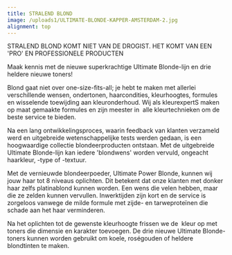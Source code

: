 ```yaml
---
title: STRALEND BLOND
image: /uploads1/ULTIMATE-BLONDE-KAPPER-AMSTERDAM-2.jpg
alignment: top
---
```



STRALEND BLOND KOMT NIET VAN DE DROGIST. HET KOMT VAN EEN 'PRO' EN PROFESSIONELE PRODUCTEN

Maak kennis met de nieuwe superkrachtige Ultimate Blonde-lijn en drie heldere nieuwe toners!

Blond gaat niet over one-size-fits-all; je hebt te maken met allerlei verschillende wensen, ondertonen, haarcondities, kleurhoogtes, formules en wisselende toewijding aan kleuronderhoud. Wij als kleurexpertS maken op maat gemaakte formules en zijn meester in &nbsp;alle kleurtechnieken om de beste service te bieden.

Na een lang ontwikkelingsproces, waarin feedback van klanten verzameld werd en uitgebreide wetenschappelijke tests werden gedaan, is een hoogwaardige collectie blondeerproducten ontstaan. Met de uitgebreide Ultimate Blonde-lijn kan iedere 'blondwens' worden vervuld, ongeacht haarkleur, -type of -textuur.

Met de vernieuwde blondeerpoeder, Ultimate Power Blonde, kunnen wij jouw haar tot 8 niveaus oplichten. Dit betekent dat onze klanten met donker haar zelfs platinablond kunnen worden. Een wens die velen hebben, maar die ze zelden kunnen vervullen. Inwerktijden zijn kort en de service is zorgeloos vanwege de milde formule met zijde- en tarweprote&iuml;nen die schade aan het haar verminderen.

Na het oplichten tot de gewenste kleurhoogte frissen we de &nbsp;kleur op met toners die dimensie en karakter toevoegen. De drie nieuwe Ultimate Blonde-toners kunnen worden gebruikt om koele, ros&eacute;gouden of heldere blondtinten te maken.